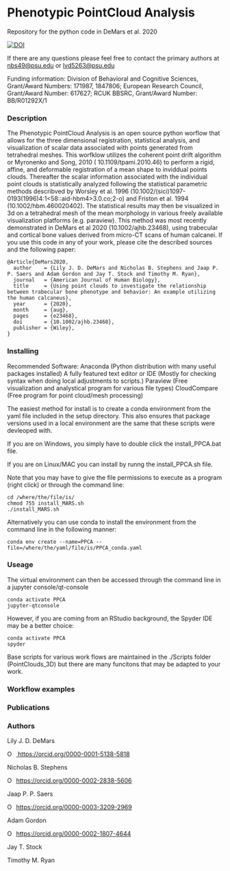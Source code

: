 # Phenotypic PointCloud Analysis
Repository for the python code in DeMars et al. 2020



<a href="https://zenodo.org/badge/latestdoi/290870082"><img src="https://zenodo.org/badge/290870082.svg" alt="DOI"></a>

If there are any questions please feel free to contact the primary authors at nbs49@psu.edu or lvd5263@psu.edu

Funding information: Division of Behavioral and Cognitive Sciences, Grant/Award Numbers: 171987, 1847806; European Research Council, Grant/Award Number: 617627; RCUK BBSRC, Grant/Award Number: BB/R01292X/1 

### Description

The Phenotypic PointCloud Analysis is an open source python worflow that allows for the three dimensional registration, statistical analysis, and visualization of scalar data associated with points generated from tetrahedral meshes. This worfklow utilizes the coherent point drift algorithm or Myronenko and Song, 2010 ( 10.1109/tpami.2010.46) to perform a rigid, affine, and deformable registration of a mean shape to inviddual points clouds. Thereafter the scalar information associated with the individual point clouds is statistically analyzed following the statistical parametric methods describved by Worsley et al. 1996 (10.1002/(sici)1097-0193(1996)4:1<58::aid-hbm4>3.0.co;2-o) and Friston et al. 1994 (10.1002/hbm.460020402). The statistical results may then be visualized in 3d on a tetrahedral mesh of the mean morphology in various freely available visualization platforms (e.g. paraview). This method was most recently demonstrated in DeMars et al 2020 (10.1002/ajhb.23468), using trabecular and cortical bone values derived from micro-CT scans of human calcanei. If you use this code in any of your work, please cite the described sources and the following paper:


```
@Article{DeMars2020,
  author    = {Lily J. D. DeMars and Nicholas B. Stephens and Jaap P. P. Saers and Adam Gordon and Jay T. Stock and Timothy M. Ryan},
  journal   = {American Journal of Human Biology},
  title     = {Using point clouds to investigate the relationship between trabecular bone phenotype and behavior: An example utilizing the human calcaneus},
  year      = {2020},
  month     = {aug},
  pages     = {e23468},
  doi       = {10.1002/ajhb.23468},
  publisher = {Wiley},
}
```

### Installing

Recommended Software: 
Anaconda (Python distribution with many useful packages installed) 
A fully featured text editor or IDE (Mostly for checking syntax when doing local adjustments to scripts.)
Paraview (Free visualization and analystical program for various file types)
CloudCompare (Free program for point cloud/mesh processing)

The easiest method for install is to create a conda environment from the yaml file included in the setup directory. 
This also ensures that package versions used in a local environment are the same that these scripts were devleoped with. 

If you are on Windows, you simply have to double click the install_PPCA.bat file.

If you are on Linux/MAC you can install by runng the install_PPCA.sh file. 

Note that you may have to give the file permissions to execute as a program (right click) or through the command line:

```
cd /where/the/file/is/
chmod 755 install_MARS.sh
./install_MARS.sh
```

Alternatively you can use conda to install the environment from the command line in the following manner:

```
conda env create --name=PPCA --file=/where/the/yaml/file/is/PPCA_conda.yaml
```

### Useage

The virtual environment can then be accessed through the command line in a jupyter console/qt-console

```
conda activate PPCA
jupyter-qtconsole

```

However, if you are coming from an RStudio background, the Spyder IDE may be a better choice:

```
conda activate PPCA
spyder
```

Base scripts for various work flows are maintained in the ./Scripts folder (PointClouds_3D) but there are many funcitons that may be adapted to your work.


### Workflow examples



### Publications


### Authors

Lily J. D. DeMars <div itemscope itemtype="https://schema.org/Person"><a itemprop="sameAs" content="https://orcid.org/0000-0001-5138-5818" href="https://orcid.org/0000-0001-5138-5818" target="orcid.widget" rel="me noopener noreferrer" style="vertical-align:top;"><img src="https://orcid.org/sites/default/files/images/orcid_16x16.png" style="width:1em;margin-right:.5em;" alt="ORCID iD icon"> https://orcid.org/0000-0001-5138-5818</a></div>

Nicholas B. Stephens <div itemscope itemtype="https://schema.org/Person"><a itemprop="sameAs" content="https://orcid.org/0000-0002-2838-5606" href="https://orcid.org/0000-0002-2838-5606" target="orcid.widget" rel="me noopener noreferrer" style="vertical-align:top;"><img src="https://orcid.org/sites/default/files/images/orcid_16x16.png" style="width:1em;margin-right:.5em;" alt="ORCID iD icon">https://orcid.org/0000-0002-2838-5606</a></div>

 Jaap P. P. Saers <div itemscope itemtype="https://schema.org/Person"><a itemprop="sameAs" content="https://orcid.org/0000-0003-3209-2969" href="https://orcid.org/0000-0003-3209-2969" target="orcid.widget" rel="me noopener noreferrer" style="vertical-align:top;"><img src="https://orcid.org/sites/default/files/images/orcid_16x16.png" style="width:1em;margin-right:.5em;" alt="ORCID iD icon">https://orcid.org/0000-0003-3209-2969</a></div>
  
 Adam Gordon <div itemscope itemtype="https://schema.org/Person"><a itemprop="sameAs" content="https://orcid.org/0000-0002-1807-4644" href="https://orcid.org/0000-0002-1807-4644" target="orcid.widget" rel="me noopener noreferrer" style="vertical-align:top;"><img src="https://orcid.org/sites/default/files/images/orcid_16x16.png" style="width:1em;margin-right:.5em;" alt="ORCID iD icon">https://orcid.org/0000-0002-1807-4644</a></div>
 
 Jay T. Stock 
 
 Timothy M. Ryan

